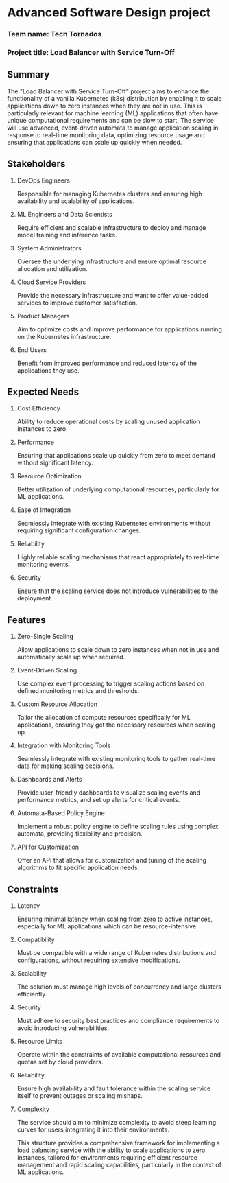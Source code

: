 # Advanced Software Design project
### Team name: Tech Tornados
### Project title: Load Balancer with Service Turn-Off

## Summary

The "Load Balancer with Service Turn-Off" project aims to enhance the functionality of a vanilla Kubernetes (k8s) distribution by enabling it to scale applications down to zero instances when they are not in use. This is particularly relevant for machine learning (ML) applications that often have unique computational requirements and can be slow to start. The service will use advanced, event-driven automata to manage application scaling in response to real-time monitoring data, optimizing resource usage and ensuring that applications can scale up quickly when needed.

## Stakeholders

1. DevOps Engineers

    Responsible for managing Kubernetes clusters and ensuring high availability and scalability of applications.

2. ML Engineers and Data Scientists

    Require efficient and scalable infrastructure to deploy and manage model training and inference tasks.

3. System Administrators

    Oversee the underlying infrastructure and ensure optimal resource allocation and utilization.

4. Cloud Service Providers

    Provide the necessary infrastructure and want to offer value-added services to improve customer satisfaction.

5. Product Managers

    Aim to optimize costs and improve performance for applications running on the Kubernetes infrastructure.

6. End Users

    Benefit from improved performance and reduced latency of the applications they use.

## Expected Needs

1. Cost Efficiency

    Ability to reduce operational costs by scaling unused application instances to zero.

2. Performance

    Ensuring that applications scale up quickly from zero to meet demand without significant latency.

3. Resource Optimization

    Better utilization of underlying computational resources, particularly for ML applications.

4. Ease of Integration

    Seamlessly integrate with existing Kubernetes environments without requiring significant configuration changes.

5. Reliability

    Highly reliable scaling mechanisms that react appropriately to real-time monitoring events.

6. Security

    Ensure that the scaling service does not introduce vulnerabilities to the deployment.


## Features

1. Zero-Single Scaling

    Allow applications to scale down to zero instances when not in use and automatically scale up when required.

2. Event-Driven Scaling

    Use complex event processing to trigger scaling actions based on defined monitoring metrics and thresholds.

3. Custom Resource Allocation

    Tailor the allocation of compute resources specifically for ML applications, ensuring they get the necessary resources when scaling up.

4. Integration with Monitoring Tools

    Seamlessly integrate with existing monitoring tools to gather real-time data for making scaling decisions.

5. Dashboards and Alerts

    Provide user-friendly dashboards to visualize scaling events and performance metrics, and set up alerts for critical events.

6. Automata-Based Policy Engine

    Implement a robust policy engine to define scaling rules using complex automata, providing flexibility and precision.

7. API for Customization

    Offer an API that allows for customization and tuning of the scaling algorithms to fit specific application needs.

## Constraints

1. Latency

    Ensuring minimal latency when scaling from zero to active instances, especially for ML applications which can be resource-intensive.

2. Compatibility

    Must be compatible with a wide range of Kubernetes distributions and configurations, without requiring extensive modifications.

3. Scalability

    The solution must manage high levels of concurrency and large clusters efficiently.

4. Security

    Must adhere to security best practices and compliance requirements to avoid introducing vulnerabilities.

5. Resource Limits

    Operate within the constraints of available computational resources and quotas set by cloud providers.

6. Reliability

    Ensure high availability and fault tolerance within the scaling service itself to prevent outages or scaling mishaps.

7. Complexity

    The service should aim to minimize complexity to avoid steep learning curves for users integrating it into their environments.

    This structure provides a comprehensive framework for implementing a load balancing service with the ability to scale applications to zero instances, tailored for environments requiring efficient resource management and rapid scaling capabilities, particularly in the context of ML applications.
